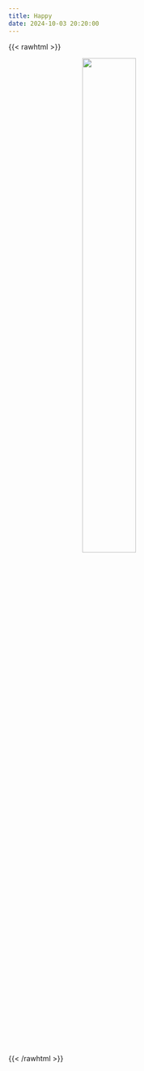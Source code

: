 ```yaml
---
title: Happy
date: 2024-10-03 20:20:00
---
```



{{< rawhtml >}}
<figure>
    <img style="display: block; margin-left: auto; margin-right: auto; width:50%" src="/attachments/the_joy_is_coming.jpg">
</figure>
{{< /rawhtml >}}

